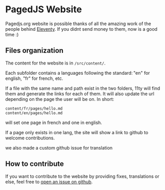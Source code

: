 # PagedJS Website

<!-- TODO: 
- new design with colors, we’re now paged.js with colors
- CSS for languages menu 
-->




Pagedjs.org website is possible thanks of all the amazing work of the people behind [Eleventy](https://11ty.dev). If you didnt send money to them, now is a good time :)

## Files organization

The content for the website is in `/src/content/`. 

Each subfolder contains a languages following the standard: "en" for english, "fr" for french, etc.

If a file with the same name and path exist in the two folders, 11ty will find them and generate the links for each of them. It will also update the url depending on the page the user will be on. In short:

```
content/fr/pages/hello.md
content/en/pages/hello.md
```

will set one page in french and one in english.

If a page only exists in one lang, the site will show a link to github to welcome contributions.

we also made a custom github issue for translation



## How to contribute 

If you want to contribute to the website by providing fixes, translations or else, feel free to [open an issue on github](https://github.com/pagedjs/pagedjs-website/issues/new).

